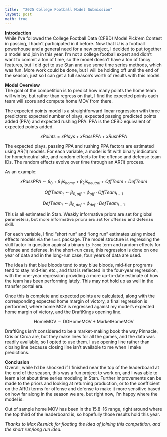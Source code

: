 ```yaml
---
title:  "2025 College Football Model Submission"
layout: post
math: true
---
```


**Introduction**  
While I’ve followed the College Football Data (CFBD) Model Pick’em Contest in passing, I hadn’t participated in it before. Now that IU is a football powerhouse and a general need for a new project, I decided to put together a model and join in this year. I’m not a college football expert and didn’t want to commit a ton of time, so the model doesn’t have a ton of fancy features, but I did get to use Stan and use some time series methods, which was fun. More work could be done, but I will be holding off until the end of the season, just so I can get a full season’s worth of results with this model.

**Model Overview**  
The goal of the competition is to predict how many points the home team will win by, but rather than regress on that, I find the expected points each team will score and compute home MOV from there.  

The expected points model is a straightforward linear regression with three predictors: expected number of plays, expected passing predicted points added (PPA) and expected rushing PPA. PPA is the CFBD equivalent of expected points added.

$$
xPoints = xPlays + xPassPPA + xRushPPA
$$

The expected plays, passing PPA and rushing PPA factors are estimated using AR(1) models. For each variable, a model is fit with binary indicators for home/neutral site, and random effects for the offense and defense team IDs. The random effects evolve over time through an AR(1) process.

As an example:

$$
xPassPPA \sim \beta_0 + \beta_1is_{home} + \beta_2is_{neutral} + OffTeam + DefTeam
$$

$$
OffTeam_t \sim \beta_{0,off} + \phi_{off} \cdot OffTeam_{t-1}
$$

$$
DefTeam_t \sim \beta_{0,def} + \phi_{def} \cdot DefTeam_{t-1}
$$

This is all estimated in Stan. Weakly informative priors are set for global parameters, but more informative priors are set for offense and defense skill.  

For each variable, I find “short run” and “long run” estimates using mixed effects models via the `lme4` package. The model structure is regressing the skill factor in question against a binary `is_home` term and random effects for offense and defense. In the short-run case, this regression is done on one year of data and in the long-run case, four years of data are used.  

The idea is that blue bloods tend to stay blue bloods, mid-tier programs tend to stay mid-tier, etc., and that is reflected in the four-year regression, with the one-year regression providing a more up-to-date estimate of how the team has been performing lately. This may not hold up as well in the transfer portal era.

Once this is complete and expected points are calculated, along with the corresponding expected home margin of victory, a final regression is performed, where home MOV is regressed against my model’s expected home margin of victory, and the DraftKings opening line.  

$$
\text{HomeMOV} \sim \text{DGHomeMOV} + \text{MarketHomeMOV}
$$

DraftKings isn’t considered to be a market-making book the way Pinnacle, Cris or Circa are, but they make lines for all the games, and the data was readily available, so I opted to use them. I use opening line rather than closing line because closing line isn’t available to me when I make predictions.

**Conclusion**  
Overall, while I’d be shocked if I finished near the top of the leaderboard at the end of the season, this was a fun project to work on, and I was able to learn a lot about time series modeling in Stan. Further improvements can be made to the priors and looking at returning production, or to the coefficient on the AR(1) terms for offense and defense to make it more sensitive based on how far along in the season we are, but right now, I’m happy where the model is.  

Out of sample home MOV has been in the 15.8–16 range, right around where the top third of the leaderboard is, so hopefully those results hold this year.  

*Thanks to Max Resnick for floating the idea of joining this competition, and the short run/long run idea.*
